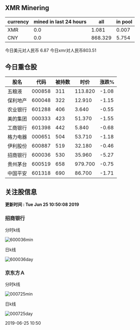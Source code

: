 ## XMR Minering

|currency|mined in last 24 hours|all|in pool|
|---|---|---|---|
|XMR|0.0|1.081|0.007|
|CNY|0.0|868.329|5.754|

今日美元对人民币 6.87	今日xmr对人民币803.51


## 今日重仓股 

|股名|代码|被持数|时价|涨跌%|
|---|---|---|---|---|
|五粮液|000858|311|113.820|-1.08|
|保利地产|600048|322|12.910|-1.15|
|农业银行|601288|406|3.640|-0.55|
|美的集团|000333|423|51.370|-1.55|
|工商银行|601398|442|5.840|-0.68|
|格力电器|000651|504|53.710|-1.18|
|伊利股份|600887|519|32.180|-0.46|
|招商银行|600036|530|35.960|-5.27|
|贵州茅台|600519|658|979.700|-0.75|
|中国平安|601318|690|86.700|-1.71|

## 关注股信息
**更新时间 : Tue Jun 25 10:50:08 2019**
### 招商银行 
分时k线

![600036min](http://image.sinajs.cn/newchart/min/n/sh600036.gif)

日k线

![600036day](http://image.sinajs.cn/newchart/daily/n/sh600036.gif)

### 京东方Ａ 
分时k线

![000725min](http://image.sinajs.cn/newchart/min/n/sz000725.gif)

日k线

![000725day](http://image.sinajs.cn/newchart/daily/n/sz000725.gif)

2019-06-25 10:50